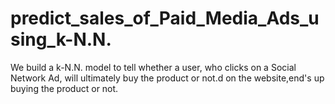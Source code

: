 # predict_sales_of_Paid_Media_Ads_using_k-N.N.
We build a k-N.N. model to tell whether a user, who clicks on a Social Network Ad, will ultimately buy the product or not.d on the website,end's up buying the product or not.
